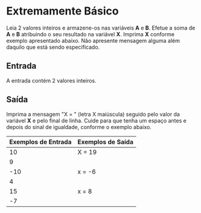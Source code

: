 # Extremamente Básico

Leia 2 valores inteiros e armazene-os nas variáveis **A** e **B**. Efetue a soma de **A** e **B** atribuindo o seu resultado na variável **X**. Imprima **X** conforme exemplo apresentado abaixo. Não apresente mensagem alguma além daquilo que está sendo especificado.

## Entrada

A entrada contém 2 valores inteiros.

## Saída

Imprima a mensagem "X = " (letra X maiúscula) seguido pelo valor da variável **X** e pelo final de linha. Cuide para que tenha um espaço antes e depois do sinal de igualdade, conforme o exemplo abaixo.

| Exemplos de Entrada | Exemplos de Saída |
| ------------------- | ----------------- |
| 10                  | X = 19            |
| 9                   |                   |
| -10                 | x = -6            |
| 4                   |                   |
| 15                  | x = 8             |
| -7                  |                   |

